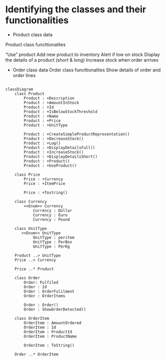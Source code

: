 


# Identifying the classes and their functionalities


* Product class data

Product class functtionalites

“Use” product
Add new product to inventory
Alert if low on stock
Display the details of a product (short & long)
Increase stock when order arrives


* Order class data
Order class functtionalites
Show details of order and order lines





```mermaid

classDiagram
    class Product
        Product : +Description
        Product : +AmountInStock
        Product : +Id
        Product : +IsBelowStockThreshold
        Product : +Name
        Product : +Price
        Product : +UnitType

        Product : +CreateSimpleProductRepresentation()
        Product : +DecreaseStock()
        Product : +Log()
        Product : +DisplayDetailsFull()
        Product : +IncreaseStock()
        Product : +DisplayDetailsShort()
        Product : +Product()
        Product : +UseProduct()

    class Price
        Price : +Currency
        Price : +ItemPrice

        Price : +Tostring()

    class Currency
        <<Enum>> Currency
            Currency : Dollar
            Currency : Euro
            Currency : Pound

    class UnitType
       <<Enum>> UnitType
            UnitType : peritem
            UnitType : PerBox
            UnitType : PerKg

    Product ..> UnitType
    Price ..> Currency

    Price ..* Product

    class Order
        Order: Fulfiled
        Order : Id
        Order : OrderFulilment
        Order : OrderItems

        Order : Order()
        Order : ShowOrderDetected()

    class OrderItem
        OrderItem : AmountOrdered
        OrderItem : Id
        OrderItem : ProductId
        OrderItem : ProductName

        OrderItem : ToString()

    Order ..* OrderItem
```


